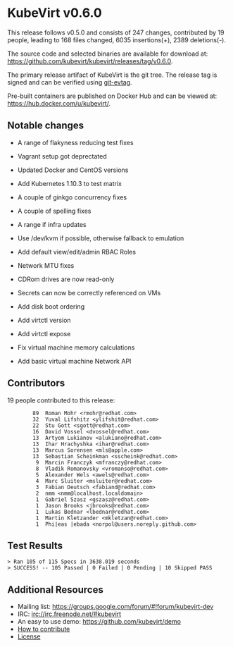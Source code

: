 KubeVirt v0.6.0
===============

This release follows v0.5.0 and consists of 247 changes, contributed by
19 people, leading to 168 files changed, 6035 insertions(+), 2389 deletions(-).

The source code and selected binaries are available for download at:
<https://github.com/kubevirt/kubevirt/releases/tag/v0.6.0>.

The primary release artifact of KubeVirt is the git tree. The release tag is
signed and can be verified using [git-evtag][git-evtag].

Pre-built containers are published on Docker Hub and can be viewed at:
<https://hub.docker.com/u/kubevirt/>.

Notable changes
---------------

- A range of flakyness reducing test fixes
- Vagrant setup got deprectated
- Updated Docker and CentOS versions
- Add Kubernetes 1.10.3 to test matrix
- A couple of ginkgo concurrency fixes
- A couple of spelling fixes
- A range if infra updates

- Use /dev/kvm if possible, otherwise fallback to emulation
- Add default view/edit/admin RBAC Roles
- Network MTU fixes
- CDRom drives are now read-only
- Secrets can now be correctly referenced on VMs
- Add disk boot ordering
- Add virtctl version
- Add virtctl expose
- Fix virtual machine memory calculations
- Add basic virtual machine Network API

Contributors
------------

19 people contributed to this release:

```
        89	Roman Mohr <rmohr@redhat.com>
        32	Yuval Lifshitz <ylifshit@redhat.com>
        22	Stu Gott <sgott@redhat.com>
        16	David Vossel <dvossel@redhat.com>
        13	Artyom Lukianov <alukiano@redhat.com>
        13	Ihar Hrachyshka <ihar@redhat.com>
        13	Marcus Sorensen <mls@apple.com>
        13	Sebastian Scheinkman <sscheink@redhat.com>
         9	Marcin Franczyk <mfranczy@redhat.com>
         8	Vladik Romanovsky <vromanso@redhat.com>
         5	Alexander Wels <awels@redhat.com>
         4	Marc Sluiter <msluiter@redhat.com>
         3	Fabian Deutsch <fabiand@redhat.com>
         2	nmm <nmm@localhost.localdomain>
         1	Gabriel Szasz <gszasz@redhat.com>
         1	Jason Brooks <jbrooks@redhat.com>
         1	Lukas Bednar <lbednar@redhat.com>
         1	Martin Kletzander <mkletzan@redhat.com>
         1	Phi|eas |ebada <norpol@users.noreply.github.com>
```

Test Results
------------

```
> Ran 105 of 115 Specs in 3638.019 seconds
> SUCCESS! -- 105 Passed | 0 Failed | 0 Pending | 10 Skipped PASS
```

Additional Resources
--------------------

- Mailing list: <https://groups.google.com/forum/#!forum/kubevirt-dev>
- IRC: <irc://irc.freenode.net/#kubevirt>
- An easy to use demo: <https://github.com/kubevirt/demo>
- [How to contribute][contributing]
- [License][license]

[git-evtag]: https://github.com/cgwalters/git-evtag#using-git-evtag
[contributing]: https://github.com/kubevirt/kubevirt/blob/master/CONTRIBUTING.md
[license]: https://github.com/kubevirt/kubevirt/blob/master/LICENSE
